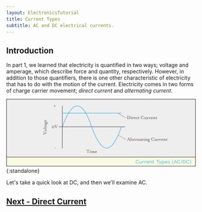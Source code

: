 ```yaml
---
layout: ElectronicsTutorial
title: Current Types
subtitle: AC and DC electrical currents.
---
```


## Introduction

In part 1, we learned that electricity is quantified in two ways; voltage and amperage, which describe force and quantity, respectively. However, in addition to those quantifiers, there is one other characteristic of electricity that has to do with the motion of the current. Electricity comes in two forms of charge carrier movement; _direct current_ and _alternating current_.

![](../Support_Files/AC_DC.svg){:standalone}

Let's take a quick look at DC, and then we'll examine AC.

## [Next - Direct Current](../Direct_Current)

